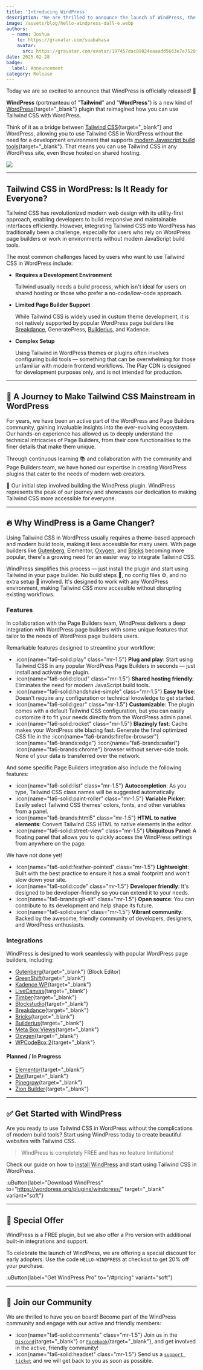 ```yaml
---
title: 'Introducing WindPress'
description: "We are thrilled to announce the launch of WindPress, the brand-new way to use Tailwind CSS with WordPress."
image: /assets/blog/hello-windpress-dall-e.webp
authors:
  - name: Joshua
    to: https://gravatar.com/suabahasa
    avatar:
      src: https://gravatar.com/avatar/197457dac89024eaaadd5663e7e7520f?size=256
date: 2025-02-28
badge:
  label: Announcement
category: Release
---
```


Today we are so excited to announce that WindPress is officially released! 🎉

**WindPress** (portmanteau of "**Tailwind**" and "**WordPress**") is a new kind of [WordPress](https://wordpress.org/){target="_blank"} plugin that reimagined how you can use Tailwind CSS with WordPress. 

Think of it as a bridge between [Tailwind CSS](https://tailwindcss.com/){target="_blank"} and WordPress, allowing you to use Tailwind CSS in WordPress without the need for a development environment that supports [modern Javascript build tools](https://vite.dev/){target="_blank"}. That means you can use Tailwind CSS in any WordPress site, even those hosted on shared hosting.

![](/img/content/blog/hello-windpress-dall-e.png)

---

## Tailwind CSS in WordPress: Is It Ready for Everyone?

Tailwind CSS has revolutionized modern web design with its utility-first approach, enabling developers to build responsive and maintainable interfaces efficiently. However, integrating Tailwind CSS into WordPress has traditionally been a challenge, especially for users who rely on WordPress page builders or work in environments without modern JavaScript build tools.

The most common challenges faced by users who want to use Tailwind CSS in WordPress include:

- **Requires a Development Environment** 

  Tailwind usually needs a build process, which isn't ideal for users on shared hosting or those who prefer a no-code/low-code approach.

- **Limited Page Builder Support**

  While Tailwind CSS is widely used in custom theme development, it is not natively supported by popular WordPress page builders like [Breakdance](/docs/integrations/breakdance), GeneratePress, [Builderius](/docs/integrations/builderius), and Kadence.

- **Complex Setup**

  Using Tailwind in WordPress themes or plugins often involves configuring build tools — something that can be overwhelming for those unfamiliar with modern frontend workflows. The Play CDN is designed for development purposes only, and is not intended for production.

---

## 🚀 A Journey to Make Tailwind CSS Mainstream in WordPress

For years, we have been an active part of the WordPress and Page Builders community, gaining invaluable insights into the ever-evolving ecosystem. Our hands-on experience has allowed us to deeply understand the technical intricacies of Page Builders, from their core functionalities to the finer details that make them unique.

Through continuous learning 📚 and collaboration with the community and Page Builders team, we have honed our expertise in creating WordPress plugins that cater to the needs of modern web creators.

🐣 Our initial step involved building the WindPress plugin. WindPress represents the peak of our journey and showcases our dedication to making Tailwind CSS more accessible for everyone.

---

## 🔥 Why WindPress is a Game Changer?

Using Tailwind CSS in WordPress usually requires a theme-based approach and modern build tools, making it less accessible for many users. With page builders like [Gutenberg](/docs/integrations/gutenberg), Elementor, [Oxygen](/docs/integrations/oxygen), and [Bricks](/docs/integrations/bricks) becoming more popular, there's a growing need for an easier way to integrate Tailwind CSS.

WindPress simplifies this process — just install the plugin and start using Tailwind in your page builder. No build steps 🚧, no config files ⚙️, and no extra setup 🧪 involved. It's designed to work with any WordPress environment, making Tailwind CSS more accessible without disrupting existing workflows.

### Features

In collaboration with the Page Builders team, WindPress delivers a deep integration with WordPress page builders with some unique features that tailor to the needs of WordPress page builders users.

Remarkable features designed to streamline your workflow:

- :icon{name="fa6-solid:play" class="mr-1.5"} **Plug and play**: Start using Tailwind CSS in any popular WordPress Page Builders in seconds — just install and activate the plugin.
- :icon{name="fa6-solid:cloud" class="mr-1.5"} **Shared hosting friendly**: Eliminates the need for modern JavaScript build tools.
- :icon{name="fa6-solid:handshake-simple" class="mr-1.5"} **Easy to Use**: Doesn't require any configuration or technical knowledge to get started.
- :icon{name="fa6-solid:gear" class="mr-1.5"} **Customizable**: The plugin comes with a default Tailwind CSS configuration, but you can easily customize it to fit your needs directly from the WordPress admin panel.
- :icon{name="fa6-solid:rocket" class="mr-1.5"} **Blazingly fast**: Cache makes your WordPress site blazing fast. Generate the final optimized CSS file in the <span class="px-1.5"> :icon{name="fa6-brands:firefox-browser"} :icon{name="fa6-brands:edge"} :icon{name="fa6-brands:safari"} :icon{name="fa6-brands:chrome"} </span> browser without server-side tools. None of your data is transferred over the network.

And some specific Page Builders integration also include the following features:

- :icon{name="fa6-solid:list" class="mr-1.5"} **Autocompletion**: As you type, Tailwind CSS class names will be suggested automatically.
- :icon{name="fa6-solid:paint-roller" class="mr-1.5"} **Variable Picker**: Easily select Tailwind CSS themes' colors, fonts, and other variables from a panel.
- :icon{name="fa6-brands:html5" class="mr-1.5"} **HTML to native elements**: Convert Tailwind CSS HTML to native elements in the editor.
- :icon{name="fa6-solid:street-view" class="mr-1.5"} **Ubiquitous Panel**: A floating panel that allows you to quickly access the WindPress settings from anywhere on the page.

We have not done yet!

- :icon{name="fa6-solid:feather-pointed" class="mr-1.5"} **Lightweight**: Built with the best practice to ensure it has a small footprint and won't slow down your site.
- :icon{name="fa6-solid:code" class="mr-1.5"} **Developer friendly**: It's designed to be developer-friendly so you can extend it to your needs.
- :icon{name="fa6-brands:git-alt" class="mr-1.5"} **Open source**: You can contribute to its development and help shape its future.
- :icon{name="fa6-solid:users" class="mr-1.5"} **Vibrant community**: Backed by the awesome, friendly community of developers, designers, and WordPress enthusiasts.

### Integrations

WindPress is designed to work seamlessly with popular WordPress page builders, including:

- [Gutenberg](https://wordpress.org/gutenberg){target="_blank"} (Block Editor)
- [GreenShift](https://greenshiftwp.com/){target="_blank"}
- [Kadence WP](https://kadencewp.com){target="_blank"}
- [LiveCanvas](https://livecanvas.com/){target="_blank"}
- [Timber](https://upstatement.com/timber/){target="_blank"}
- [Blockstudio](https://blockstudio.dev/?ref=7){target="_blank"}
- [Breakdance](https://breakdance.com/ref/165/){target="_blank"}
- [Bricks](https://bricksbuilder.io/){target="_blank"}
- [Builderius](https://builderius.io/?referral=afdfca82c8){target="_blank"}
- [Meta Box Views](https://metabox.io/plugins/mb-views/){target="_blank"}
- [Oxygen](https://oxygenbuilder.com/){target="_blank"}
- [WPCodeBox 2](https://wpcodebox.com/){target="_blank"}

#### Planned / In Progress

- [Elementor](https://be.elementor.com/visit/?bta=209150&brand=elementor){target="_blank"}
- [Divi](https://www.elegantthemes.com/affiliates/idevaffiliate.php?id=47622){target="_blank"}
- [Pinegrow](https://pinegrow.com/wordpress){target="_blank"}
- [Zion Builder](https://zionbuilder.io/){target="_blank"}

---

## ✅ Get Started with WindPress

Are you ready to use Tailwind CSS in WordPress without the complications of modern build tools? Start using WindPress today to create beautiful websites with Tailwind CSS.

> WindPress is completely FREE and has no feature limitations!

Check our guide on how to [install WindPress](/docs/getting-started/installation) and start using Tailwind CSS in WordPress.

:uButton{label="Download WindPress" to="https://wordpress.org/plugins/windpress/" target="_blank" variant="soft"}

---

## 🎁 Special Offer

WindPress is a FREE plugin, but we also offer a Pro version with additional built-in integrations and support.

To celebrate the launch of WindPress, we are offering a special discount for early adopters. Use the code `HELLO-WINDPRESS` at checkout to get 20% off your purchase.

:uButton{label="Get WindPress Pro" to="/#pricing" variant="soft"}

---

## 🌟 Join our Community

We are thrilled to have you on board! Become part of the WindPress community and engage with our active and friendly members:

- :icon{name="fa6-solid:comments" class="mr-1.5"} Join us in the [`Discord`](/go/discord){target="_blank"} or [`Facebook`](/go/facebook){target="_blank"}, and get involved in the active, friendly community!
- :icon{name="fa6-solid:headset" class="mr-1.5"} Send us a [`support ticket`](https://rosua.org/support-portal) and we will get back to you as soon as possible.